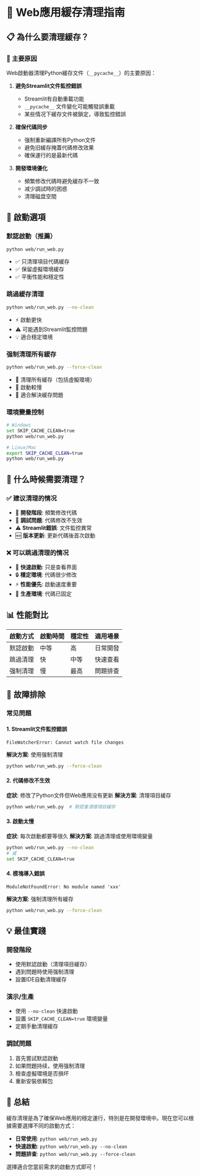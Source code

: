 # 🧹 Web應用緩存清理指南

## 📋 為什么要清理緩存？

### 🎯 主要原因
Web啟動器清理Python緩存文件（`__pycache__`）的主要原因：

1. **避免Streamlit文件監控錯誤**
   - Streamlit有自動重載功能
   - `__pycache__` 文件變化可能觸發誤重載
   - 某些情况下緩存文件被鎖定，導致監控錯誤

2. **確保代碼同步**
   - 强制重新編譯所有Python文件
   - 避免旧緩存掩蓋代碼修改效果
   - 確保運行的是最新代碼

3. **開發環境優化**
   - 頻繁修改代碼時避免緩存不一致
   - 减少調試時的困惑
   - 清理磁盘空間

## 🚀 啟動選項

### 默認啟動（推薦）
```bash
python web/run_web.py
```
- ✅ 只清理項目代碼緩存
- ✅ 保留虛擬環境緩存
- ✅ 平衡性能和穩定性

### 跳過緩存清理
```bash
python web/run_web.py --no-clean
```
- ⚡ 啟動更快
- ⚠️ 可能遇到Streamlit監控問題
- 💡 適合穩定環境

### 强制清理所有緩存
```bash
python web/run_web.py --force-clean
```
- 🧹 清理所有緩存（包括虛擬環境）
- 🐌 啟動較慢
- 🔧 適合解決緩存問題

### 環境變量控制
```bash
# Windows
set SKIP_CACHE_CLEAN=true
python web/run_web.py

# Linux/Mac
export SKIP_CACHE_CLEAN=true
python web/run_web.py
```

## 🤔 什么時候需要清理？

### ✅ 建议清理的情况
- 🔄 **開發階段**: 頻繁修改代碼
- 🐛 **調試問題**: 代碼修改不生效
- ⚠️ **Streamlit錯誤**: 文件監控異常
- 🆕 **版本更新**: 更新代碼後首次啟動

### ❌ 可以跳過清理的情况
- 🏃 **快速啟動**: 只是查看界面
- 🔒 **穩定環境**: 代碼很少修改
- ⚡ **性能優先**: 啟動速度重要
- 🎯 **生產環境**: 代碼已固定

## 📊 性能對比

| 啟動方式 | 啟動時間 | 穩定性 | 適用場景 |
|---------|---------|--------|----------|
| 默認啟動 | 中等 | 高 | 日常開發 |
| 跳過清理 | 快 | 中等 | 快速查看 |
| 强制清理 | 慢 | 最高 | 問題排查 |

## 🔧 故障排除

### 常见問題

#### 1. Streamlit文件監控錯誤
```
FileWatcherError: Cannot watch file changes
```
**解決方案**: 使用强制清理
```bash
python web/run_web.py --force-clean
```

#### 2. 代碼修改不生效
**症狀**: 修改了Python文件但Web應用没有更新
**解決方案**: 清理項目緩存
```bash
python web/run_web.py  # 默認會清理項目緩存
```

#### 3. 啟動太慢
**症狀**: 每次啟動都要等很久
**解決方案**: 跳過清理或使用環境變量
```bash
python web/run_web.py --no-clean
# 或
set SKIP_CACHE_CLEAN=true
```

#### 4. 模塊導入錯誤
```
ModuleNotFoundError: No module named 'xxx'
```
**解決方案**: 强制清理所有緩存
```bash
python web/run_web.py --force-clean
```

## 💡 最佳實踐

### 開發階段
- 使用默認啟動（清理項目緩存）
- 遇到問題時使用强制清理
- 設置IDE自動清理緩存

### 演示/生產
- 使用 `--no-clean` 快速啟動
- 設置 `SKIP_CACHE_CLEAN=true` 環境變量
- 定期手動清理緩存

### 調試問題
1. 首先嘗試默認啟動
2. 如果問題持续，使用强制清理
3. 檢查虛擬環境是否損坏
4. 重新安裝依賴包

## 🎯 总結

緩存清理是為了確保Web應用的穩定運行，特別是在開發環境中。現在您可以根據需要選擇不同的啟動方式：

- **日常使用**: `python web/run_web.py`
- **快速啟動**: `python web/run_web.py --no-clean`
- **問題排查**: `python web/run_web.py --force-clean`

選擇適合您當前需求的啟動方式即可！
